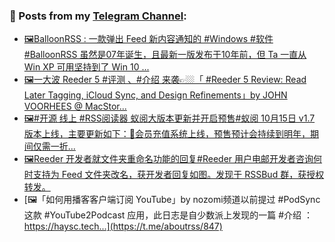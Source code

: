 ### 📰 Posts from my [Telegram Channel](https://t.me/s/aboutrss):
<!-- BLOG-POST-LIST:START -->
- [🖼BalloonRSS : 一款弹出 Feed 新内容通知的 #Windows #软件#BalloonRSS 虽然是07年诞生，且最新一版发布于10年前，但 Ta 一直从 Win XP 可用坚持到了 Win 10 ...](https://t.me/aboutrss/851)
- [🖼一大波 Reeder 5 #评测 、#介绍 来袭👉🏼「 #Reeder 5 Review: Read Later Tagging, iCloud Sync, and Design Refinements」by JOHN VOORHEES @ MacStor...](https://t.me/aboutrss/850)
- [🖼#开源 线上 #RSS阅读器 蚁阅大版本更新并开启预售#蚁阅 10月15日 v1.7 版本上线，主要更新如下：🔸会员充值系统上线，预售预计会持续到明年，期间仅需一折...](https://t.me/aboutrss/849)
- [🖼Reeder 开发者就文件夹重命名功能的回复#Reeder 用户电邮开发者咨询何时支持为 Feed 文件夹改名，获开发者回复如图。发现于 RSSBud 群，获授权转发。](https://t.me/aboutrss/848)
- [🖼「如何用播客客户端订阅 YouTube」by nozomi频道以前提过 #PodSync 这款 #YouTube2Podcast 应用，此日志是自少数派上发现的一篇 #介绍 ：https://haysc.tech...](https://t.me/aboutrss/847)
<!-- BLOG-POST-LIST:END -->

<!--
**AboutRSS/AboutRSS** is a ✨ _special_ ✨ repository because its `README.md` (this file) appears on your GitHub profile.

Here are some ideas to get you started:

- 🔭 I’m currently working on ...
- 🌱 I’m currently learning ...
- 👯 I’m looking to collaborate on ...
- 🤔 I’m looking for help with ...
- 💬 Ask me about ...
- 📫 How to reach me: ...
- 😄 Pronouns: ...
- ⚡ Fun fact: ...
-->
